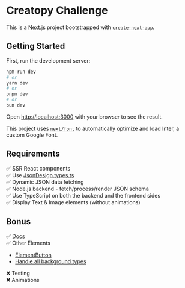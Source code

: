 # Creatopy Challenge

This is a [Next.js](https://nextjs.org/) project bootstrapped with [`create-next-app`](https://github.com/vercel/next.js/tree/canary/packages/create-next-app).

## Getting Started

First, run the development server:

```bash
npm run dev
# or
yarn dev
# or
pnpm dev
# or
bun dev
```

Open [http://localhost:3000](http://localhost:3000) with your browser to see the result.

This project uses [`next/font`](https://nextjs.org/docs/basic-features/font-optimization) to automatically optimize and load Inter, a custom Google Font.

## Requirements

✅ SSR React components  
✅ Use [JsonDesign.types.ts](./app/types/json-design.types.ts)  
✅ Dynamic JSON data fetching  
✅ Node.js backend - fetch/process/render JSON schema  
✅ Use TypeScript on both the backend and the frontend sides   
✅ Display Text & Image elements (without animations)  


## Bonus
✅ [Docs](https://whimsical.com/creatopy-challenge-UTMdiDdnV9mwSc5xQhKoxL)  
✅ Other Elements  
 - [ElementButton](./app/designs/[id]/elements/element-button.tsx)
 - [Handle all background types](./app/designs/[id]/utils/get-styles.ts)
   
❌ Testing  
❌ Animations  
